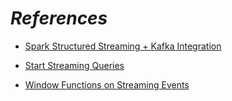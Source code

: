 # ***References***

- <a href="https://spark.apache.org/docs/latest/structured-streaming-kafka-integration.html" target="_blank">Spark Structured Streaming + Kafka Integration</a>

- <a href="https://spark.apache.org/docs/latest/structured-streaming-programming-guide.html#starting-streaming-queries" target="_blank">Start Streaming Queries</a>

- <a href="https://spark.apache.org/docs/latest/structured-streaming-programming-guide.html#window-operations-on-event-time" target="_blank">Window Functions on Streaming Events</a>




